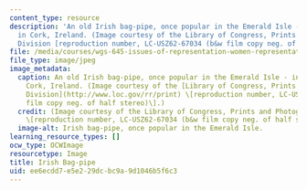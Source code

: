 ```yaml
---
content_type: resource
description: 'An old Irish bag-pipe, once popular in the Emerald Isle - in a home
  in Cork, Ireland. (Image courtesy of the Library of Congress, Prints and Photographs
  Division [reproduction number, LC-USZ62-67034 (b&w film copy neg. of half stereo)].) '
file: /media/courses/wgs-645-issues-of-representation-women-representation-and-music-in-selected-folk-traditions-of-the-british-isles-and-north-america-fall-2005/ee6ecdd7e5e229dcbc9a9d1046b5f6c3_wgs-645f05.jpg
file_type: image/jpeg
image_metadata:
  caption: An old Irish bag-pipe, once popular in the Emerald Isle - in a home in
    Cork, Ireland. (Image courtesy of the [Library of Congress, Prints and Photographs
    Division](http://www.loc.gov/rr/print) \[reproduction number, LC-USZ62-67034 (b&w
    film copy neg. of half stereo)\].)
  credit: (Image courtesy of the Library of Congress, Prints and Photographs Division
    \[reproduction number, LC-USZ62-67034 (b&w film copy neg. of half stereo)\].)
  image-alt: Irish bag-pipe, once popular in the Emerald Isle.
learning_resource_types: []
ocw_type: OCWImage
resourcetype: Image
title: Irish Bag-pipe
uid: ee6ecdd7-e5e2-29dc-bc9a-9d1046b5f6c3
---
```

